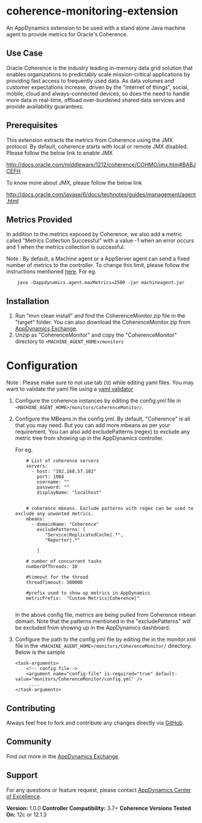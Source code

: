 coherence-monitoring-extension
==============================

An AppDynamics extension to be used with a stand alone Java machine agent to provide metrics for Oracle's Coherence.


## Use Case ##

Oracle Coherence is the industry leading in-memory data grid solution that enables organizations to predictably scale mission-critical applications by providing fast access to frequently used data. As data volumes and customer expectations increase, driven by the “internet of things”, social, mobile, cloud and always-connected devices, so does the need to handle more data in real-time, offload over-burdened shared data services and provide availability guarantees.

## Prerequisites ##

This extension extracts the metrics from Coherence using the JMX protocol. 
By default, coherence starts with local or remote JMX disabled. Please follow the below link to enable JMX 

http://docs.oracle.com/middleware/1212/coherence/COHMG/jmx.htm#BABJCEFH

To know more about JMX, please follow the below link 
 
 http://docs.oracle.com/javase/6/docs/technotes/guides/management/agent.html

## Metrics Provided ##

In addition to the metrics exposed by Coherence, we also add a metric called "Metrics Collection Successful" with a value -1 when an error occurs and 1 when the metrics collection is successful.

Note : By default, a Machine agent or a AppServer agent can send a fixed number of metrics to the controller. To change this limit, please follow the instructions mentioned [here](http://docs.appdynamics.com/display/PRO14S/Metrics+Limits).
For eg.  
```    
    java -Dappdynamics.agent.maxMetrics=2500 -jar machineagent.jar
```


## Installation ##

1. Run "mvn clean install" and find the CoherenceMonitor.zip file in the "target" folder. You can also download the CoherenceMonitor.zip from [AppDynamics Exchange][].
2. Unzip as "CoherenceMonitor" and copy the "CoherenceMonitor" directory to `<MACHINE_AGENT_HOME>/monitors`


# Configuration ##

Note : Please make sure to not use tab (\t) while editing yaml files. You may want to validate the yaml file using a [yaml validator](http://yamllint.com/)

1. Configure the coherence instances by editing the config.yml file in `<MACHINE_AGENT_HOME>/monitors/CoherenceMonitor/`.
2. Configure the MBeans in the config.yml. By default, "Coherence" is all that you may need. But you can add more mbeans as per your requirement.
   You can also add excludePatterns (regex) to exclude any metric tree from showing up in the AppDynamics controller.
   
   For eg. 
   
   ```
       # List of coherence servers
       servers:
         - host: "192.168.57.102"
           port: 1984
           username: ""
           password: ""
           displayName: "localhost"
       
       
       # coherence mbeans. Exclude patterns with regex can be used to exclude any unwanted metrics.
       mbeans:
         - domainName: "Coherence"
           excludePatterns: [
              "Service|ReplicatedCache|.*",
              "Reporter|.*"
       
           ]
       
       # number of concurrent tasks
       numberOfThreads: 10
       
       #timeout for the thread
       threadTimeout: 300000
       
       #prefix used to show up metrics in AppDynamics
       metricPrefix:  "Custom Metrics|Coherence|"
       

   ```
   
   In the above config file, metrics are being pulled from Coherence mbean domain. Note that the patterns mentioned in the "excludePatterns" will be excluded from showing up in the AppDynamics dashboard.

3. Configure the path to the config.yml file by editing the <task-arguments> in the monitor.xml file in the `<MACHINE_AGENT_HOME>/monitors/CoherenceMonitor/` directory. Below is the sample

     ```
     <task-arguments>
         <!-- config file-->
         <argument name="config-file" is-required="true" default-value="monitors/CoherenceMonitor/config.yml" />
          ....
     </task-arguments>
    ```


## Contributing ##

Always feel free to fork and contribute any changes directly via [GitHub][].

## Community ##

Find out more in the [AppDynamics Exchange][].

## Support ##

For any questions or feature request, please contact [AppDynamics Center of Excellence][].

**Version:** 1.0.0
**Controller Compatibility:** 3.7+
**Coherence Versions Tested On:** 12c or 12.1.3

[Github]: https://github.com/Appdynamics/coherence-monitoring-extension
[AppDynamics Exchange]: http://community.appdynamics.com/t5/AppDynamics-eXchange/idb-p/extensions
[AppDynamics Center of Excellence]: mailto:ace-request@appdynamics.com

